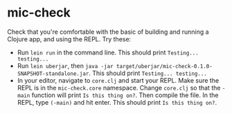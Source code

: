 # mic-check

Check that you're comfortable with the basic of building and running a
Clojure app, and using the REPL. Try these:

* Run `lein run` in the command line. This should print `Testing... testing...`
* Run `lein uberjar`, then `java -jar target/uberjar/mic-check-0.1.0-SNAPSHOT-standalone.jar`. This should print `Testing... testing...`
* In your editor, navigate to `core.clj` and start your REPL. Make sure the REPL is in the `mic-check.core` namespace. Change `core.clj` so that the `-main` function will print  `Is this thing on?`. Then compile the file. In the REPL, type `(-main)` and hit enter. This should print `Is this thing on?`.
